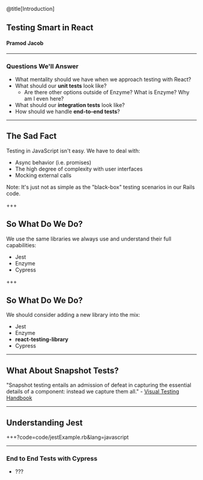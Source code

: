 @title[Introduction]

## Testing Smart in React
#### Pramod Jacob

---

### Questions We'll Answer

- What mentality should we have when we approach testing with React?
- What should our **unit tests** look like?
  - Are there other options outside of Enzyme? What is Enzyme? Why am I even here?
- What should our **integration tests** look like?
- How should we handle **end-to-end tests**?

---

## The Sad Fact

Testing in JavaScript isn't easy. We have to deal with:
- Async behavior (i.e. promises)
- The high degree of complexity with user interfaces
- Mocking external calls

Note:
It's just not as simple as the "black-box" testing scenarios in our Rails code.

+++

## So What Do We Do?

We use the same libraries we always use and understand their full capabilities:
- Jest
- Enzyme
- Cypress

+++

## So What Do We Do?

We should consider adding a new library into the mix:
- Jest
- Enzyme
- **react-testing-library**
- Cypress

---

## What About Snapshot Tests?

"Snapshot testing entails an admission of defeat in capturing the essential details of a component: instead we capture them all." - [Visual Testing Handbook](https://www.chromaticqa.com/book/visual-testing-handbook)

---

## Understanding Jest

+++?code=code/jestExample.rb&lang=javascript

---

### End to End Tests with Cypress

- ???
